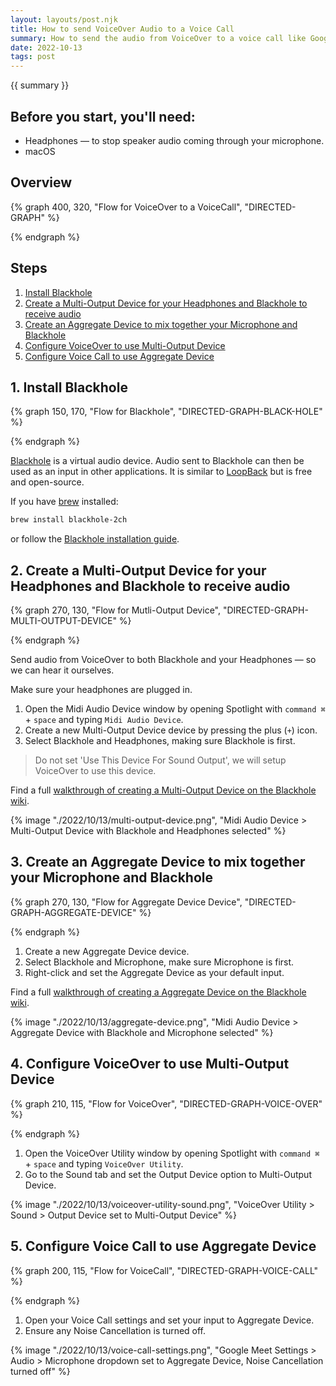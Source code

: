 ```yaml
---
layout: layouts/post.njk
title: How to send VoiceOver Audio to a Voice Call
summary: How to send the audio from VoiceOver to a voice call like Google Meet, Zoom or Microsoft Teams.
date: 2022-10-13
tags: post
---
```


{{ summary }}

## Before you start, you'll need:
- Headphones &mdash; to stop speaker audio coming through your microphone.
- macOS

## Overview

{% graph 400, 320, "Flow for VoiceOver to a VoiceCall", "DIRECTED-GRAPH" %}
<script>
const VOICEOVER = { icon: "🔊", label: "VoiceOver", position: [0.2, 0] };
const VOICE = { icon: "🗣️", label: "Voice", position: [0.8, 0] };
const MICROPHONE = {
  icon: "🎤",
  label: "Microphone",
  position: [1, 0.5],
  parents: [VOICE],
};
const MULTIOUTPUTDEVICE = {
  icon: "🎛️",
  label: "Multi-Output Device",
  position: [0, 0.28],
  parents: [VOICEOVER],
};
const HEADPHONES = {
  icon: "🎧",
  label: "Headphones",
  position: [0, 0.5],
  parents: [MULTIOUTPUTDEVICE],
};
const BLACKHOLE = {
  icon: "🌌",
  label: "Blackhole",
  position: [0.5, 0.5],
  parents: [MULTIOUTPUTDEVICE],
};
const AGGREGATEDEVICE = {
  icon: "🎛️",
  label: "Aggregate Device",
  position: [0.666, 0.72],
  parents: [BLACKHOLE, MICROPHONE],
};
const EARS = {
  icon: "👂",
  label: "Ears",
  position: [0.15, 1],
  parents: [HEADPHONES],
};
const VOICECALL = {
  icon: "🎦",
  label: "Voice Call",
  position: [0.666, 1],
  parents: [AGGREGATEDEVICE],
};
window.NODES = [
  VOICEOVER,
  MULTIOUTPUTDEVICE,
  HEADPHONES,
  BLACKHOLE,
  EARS,
  VOICE,
  MICROPHONE,
  AGGREGATEDEVICE,
  VOICECALL,
];
</script>
{% endgraph %}

## Steps

1. [Install Blackhole](#1-install-blackhole)
1. [Create a Multi-Output Device for your Headphones and Blackhole to receive audio](#2-create-a-multi-output-device-for-your-headphones-and-blackhole-to-receive-audio)
1. [Create an Aggregate Device to mix together your Microphone and Blackhole](#3-create-an-aggregate-device-to-mix-together-your-microphone-and-blackhole)
1. [Configure VoiceOver to use Multi-Output Device](#4-configure-voice-over-to-use-multi-output-device)
1. [Configure Voice Call to use Aggregate Device](#5-configure-voice-call-to-use-aggregate-device)

## 1. Install Blackhole

{% graph 150, 170, "Flow for Blackhole", "DIRECTED-GRAPH-BLACK-HOLE" %}
<script>
const AUDIOIN = {
  icon: "🔊",
  label: "Audio-in",
  position: [0.5, 0],
};
const BLACKHOLE = {
  icon: "🌌",
  label: "Blackhole",
  position: [0.5, 0.5],
  parents: [AUDIOIN],
};
const AUDIOOUT = {
  icon: "👂",
  label: "Audio-out",
  position: [0.5, 1],
  parents: [BLACKHOLE],
};
window.NODES = [
  AUDIOIN,
  BLACKHOLE,
  AUDIOOUT
];
</script>
{% endgraph %}

[Blackhole](https://github.com/ExistentialAudio/BlackHole) is a virtual audio device.
Audio sent to Blackhole can then be used as an input in other applications.
It is similar to [LoopBack](https://rogueamoeba.com/loopback) but is free and open-source.

If you have [brew](https://brew.sh/) installed:
```bash
brew install blackhole-2ch
```

or follow the [Blackhole installation guide](https://github.com/ExistentialAudio/BlackHole/wiki/Installation).

## 2. Create a Multi-Output Device for your Headphones and Blackhole to receive audio

{% graph 270, 130, "Flow for Mutli-Output Device", "DIRECTED-GRAPH-MULTI-OUTPUT-DEVICE" %}
<script>
const MULTIOUTPUTDEVICE = {
  icon: "🎛️",
  label: "Multi-Output Device",
  position: [0.5, 0],
};
const BLACKHOLE = {
  icon: "🌌",
  label: "Blackhole",
  position: [0, 1],
  parents: [MULTIOUTPUTDEVICE],
};
const HEADPHONES = {
  icon: "🎧",
  label: "Headphones",
  position: [1, 1],
  parents: [MULTIOUTPUTDEVICE],
};
window.NODES = [
  MULTIOUTPUTDEVICE,
  BLACKHOLE,
  HEADPHONES
];
</script>
{% endgraph %}

Send audio from VoiceOver to both Blackhole and your Headphones &mdash; so we can hear it ourselves.

Make sure your headphones are plugged in.

1. Open the Midi Audio Device window by opening Spotlight with `command ⌘` + `space` and typing `Midi Audio Device`.
1. Create a new Multi-Output Device device by pressing the plus (`+`) icon.
1. Select Blackhole and Headphones, making sure Blackhole is first.

> Do not set 'Use This Device For Sound Output', we will setup VoiceOver to use this device.

Find a full [walkthrough of creating a Multi-Output Device on the Blackhole wiki](https://github.com/ExistentialAudio/BlackHole/wiki/Multi-Output-Device).

{% image "./2022/10/13/multi-output-device.png", "Midi Audio Device > Multi-Output Device with Blackhole and Headphones selected" %}

## 3. Create an Aggregate Device to mix together your Microphone and Blackhole

{% graph 270, 130, "Flow for Aggregate Device Device", "DIRECTED-GRAPH-AGGREGATE-DEVICE" %}
<script>
const MICROPHONE = {
  icon: "🎤",
  label: "Microphone",
  position: [0, 0]
};
const BLACKHOLE = {
  icon: "🌌",
  label: "Blackhole",
  position: [1, 0]
};
const AGGREGATEDEVICE = {
  icon: "🎛️",
  label: "Aggregate Device",
  position: [0.5, 1],
  parents: [BLACKHOLE, MICROPHONE],
};
window.NODES = [
  MICROPHONE,
  BLACKHOLE,
  AGGREGATEDEVICE,
];
</script>
{% endgraph %}

1. Create a new Aggregate Device device.
1. Select Blackhole and Microphone, make sure Microphone is first.
1. Right-click and set the Aggregate Device as your default input.

Find a full [walkthrough of creating a Aggregate Device on the Blackhole wiki](https://github.com/ExistentialAudio/BlackHole/wiki/Aggregate-Device).

{% image "./2022/10/13/aggregate-device.png", "Midi Audio Device > Aggregate Device with Blackhole and Microphone selected" %}

## 4. Configure VoiceOver to use Multi-Output Device

{% graph 210, 115, "Flow for VoiceOver", "DIRECTED-GRAPH-VOICE-OVER" %}
<script>
const VOICEOVER = { icon: "🔊", label: "VoiceOver", position: [0.5, 0] };
const MULTIOUTPUTDEVICE = {
  icon: "🎛️",
  label: "Multi-Output Device",
  position: [0.5, 1],
  parents: [VOICEOVER],
};
window.NODES = [
  VOICEOVER,
  MULTIOUTPUTDEVICE
];
</script>
{% endgraph %}

1. Open the VoiceOver Utility window by opening Spotlight with `command ⌘` + `space` and typing `VoiceOver Utility`.
1. Go to the Sound tab and set the Output Device option to Multi-Output Device.

{% image "./2022/10/13/voiceover-utility-sound.png", "VoiceOver Utility > Sound > Output Device set to Multi-Output Device" %}

## 5. Configure Voice Call to use Aggregate Device

{% graph 200, 115, "Flow for VoiceCall", "DIRECTED-GRAPH-VOICE-CALL" %}
<script>
const AGGREGATEDEVICE = {
  icon: "🎛️",
  label: "Aggregate Device",
  position: [0.5, 0]
};
const VOICECALL = {
  icon: "🎦",
  label: "Voice Call",
  position: [0.5, 1],
  parents: [AGGREGATEDEVICE],
};
window.NODES = [
  AGGREGATEDEVICE,
  VOICECALL,
];
</script>
{% endgraph %}

1. Open your Voice Call settings and set your input to Aggregate Device.
1. Ensure any Noise Cancellation is turned off.

{% image "./2022/10/13/voice-call-settings.png", "Google Meet Settings > Audio > Microphone dropdown set to Aggregate Device, Noise Cancellation turned off" %}
